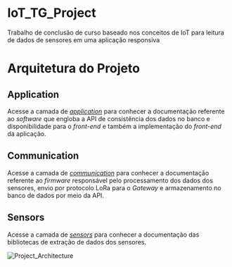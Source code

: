 # IoT_TG_Project

Trabalho de conclusão de curso baseado nos conceitos de IoT para leitura de dados de sensores em uma aplicação responsiva

# Arquitetura do Projeto

## Application

Acesse a camada de [*application*](https://github.com/bevilacqua1996/IoT_TG_Project/tree/main/application) para conhecer a documentação referente ao *software* que engloba a API de consistência dos dados no banco e disponibilidade para o *front-end* e também a implementação do *front-end* da aplicação.

## Communication

Acesse a camada de [*communication*](https://github.com/bevilacqua1996/IoT_TG_Project/tree/main/communication) para conhecer a documentação referente ao *firmware*  responsável pelo processamento dos dados dos sensores, envio por protocolo LoRa para o *Gateway* e armazenamento no banco de dados por meio da API.

## Sensors

Acesse a camada de [*sensors*](https://github.com/bevilacqua1996/IoT_TG_Project/tree/main/sensors) para conhecer a documentação das bibliotecas de extração de dados dos sensores.

![Project_Architecture](https://user-images.githubusercontent.com/18063196/136719107-05f3a1d6-c0d9-45fc-829d-c04a19f7ada7.jpg)
